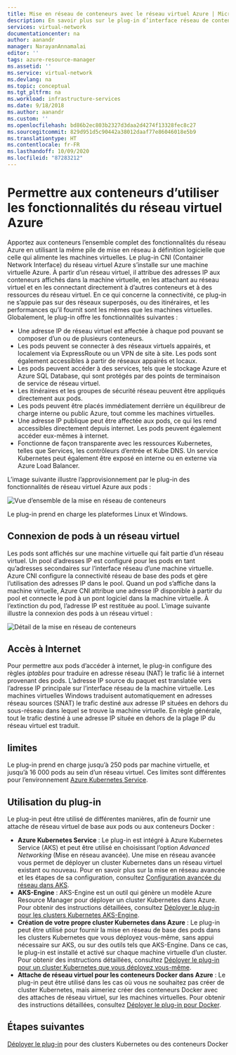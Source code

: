 ```yaml
---
title: Mise en réseau de conteneurs avec le réseau virtuel Azure | Microsoft Docs
description: En savoir plus sur le plug-in d’interface réseau de conteneur de réseau virtuel Azure et sur l’activation des conteneurs pour utiliser un réseau virtuel Azure.
services: virtual-network
documentationcenter: na
author: aanandr
manager: NarayanAnnamalai
editor: ''
tags: azure-resource-manager
ms.assetid: ''
ms.service: virtual-network
ms.devlang: na
ms.topic: conceptual
ms.tgt_pltfrm: na
ms.workload: infrastructure-services
ms.date: 9/18/2018
ms.author: aanandr
ms.custom: ''
ms.openlocfilehash: bd86b2ec803b2327d3daa2d4274f13328fec8c27
ms.sourcegitcommit: 829d951d5c90442a38012daaf77e86046018e5b9
ms.translationtype: HT
ms.contentlocale: fr-FR
ms.lasthandoff: 10/09/2020
ms.locfileid: "87283212"
---
```

# <a name="enable-containers-to-use-azure-virtual-network-capabilities"></a>Permettre aux conteneurs d’utiliser les fonctionnalités du réseau virtuel Azure

Apportez aux conteneurs l’ensemble complet des fonctionnalités du réseau Azure en utilisant la même pile de mise en réseau à définition logicielle que celle qui alimente les machines virtuelles. Le plug-in CNI (Container Network Interface) du réseau virtuel Azure s’installe sur une machine virtuelle Azure. À partir d’un réseau virtuel, il attribue des adresses IP aux conteneurs affichés dans la machine virtuelle, en les attachant au réseau virtuel et en les connectant directement à d’autres conteneurs et à des ressources du réseau virtuel. En ce qui concerne la connectivité, ce plug-in ne s’appuie pas sur des réseaux superposés, ou des itinéraires, et les performances qu’il fournit sont les mêmes que les machines virtuelles. Globalement, le plug-in offre les fonctionnalités suivantes :

- Une adresse IP de réseau virtuel est affectée à chaque pod pouvant se composer d’un ou de plusieurs conteneurs.
- Les pods peuvent se connecter à des réseaux virtuels appairés, et localement via ExpressRoute ou un VPN de site à site. Les pods sont également accessibles à partir de réseaux appairés et locaux.
- Les pods peuvent accéder à des services, tels que le stockage Azure et Azure SQL Database, qui sont protégés par des points de terminaison de service de réseau virtuel.
- Les itinéraires et les groupes de sécurité réseau peuvent être appliqués directement aux pods.
- Les pods peuvent être placés immédiatement derrière un équilibreur de charge interne ou public Azure, tout comme les machines virtuelles.
- Une adresse IP publique peut être affectée aux pods, ce qui les rend accessibles directement depuis internet. Les pods peuvent également accéder eux-mêmes à internet.
- Fonctionne de façon transparente avec les ressources Kubernetes, telles que Services, les contrôleurs d’entrée et Kube DNS. Un service Kubernetes peut également être exposé en interne ou en externe via Azure Load Balancer.

L’image suivante illustre l’approvisionnement par le plug-in des fonctionnalités de réseau virtuel Azure aux pods :

![Vue d’ensemble de la mise en réseau de conteneurs](./media/container-networking/container-networking-overview.png)

Le plug-in prend en charge les plateformes Linux et Windows.

## <a name="connecting-pods-to-a-virtual-network"></a>Connexion de pods à un réseau virtuel

Les pods sont affichés sur une machine virtuelle qui fait partie d’un réseau virtuel. Un pool d’adresses IP est configuré pour les pods en tant qu’adresses secondaires sur l’interface réseau d’une machine virtuelle. Azure CNI configure la connectivité réseau de base des pods et gère l’utilisation des adresses IP dans le pool. Quand un pod s’affiche dans la machine virtuelle, Azure CNI attribue une adresse IP disponible à partir du pool et connecte le pod à un pont logiciel dans la machine virtuelle. À l’extinction du pod, l’adresse IP est restituée au pool. L’image suivante illustre la connexion des pods à un réseau virtuel :

![Détail de la mise en réseau de conteneurs](./media/container-networking/container-networking-detail.png)

## <a name="internet-access"></a>Accès à Internet

Pour permettre aux pods d’accéder à internet, le plug-in configure des règles *iptables* pour traduire en adresse réseau (NAT) le trafic lié à internet provenant des pods. L’adresse IP source du paquet est translatée vers l’adresse IP principale sur l’interface réseau de la machine virtuelle. Les machines virtuelles Windows traduisent automatiquement en adresses réseau sources (SNAT) le trafic destiné aux adresse IP situées en dehors du sous-réseau dans lequel se trouve la machine virtuelle. En règle générale, tout le trafic destiné à une adresse IP située en dehors de la plage IP du réseau virtuel est traduit.

## <a name="limits"></a>limites

Le plug-in prend en charge jusqu’à 250 pods par machine virtuelle, et jusqu’à 16 000 pods au sein d’un réseau virtuel. Ces limites sont différentes pour l’environnement [Azure Kubernetes Service](../azure-resource-manager/management/azure-subscription-service-limits.md?toc=%2fazure%2fvirtual-network%2ftoc.json#azure-kubernetes-service-limits).

## <a name="using-the-plug-in"></a>Utilisation du plug-in

Le plug-in peut être utilisé de différentes manières, afin de fournir une attache de réseau virtuel de base aux pods ou aux conteneurs Docker :

- **Azure Kubernetes Service** : Le plug-in est intégré à Azure Kubernetes Service (AKS) et peut être utilisé en choisissant l’option *Advanced Networking* (Mise en réseau avancée). Une mise en réseau avancée vous permet de déployer un cluster Kubernetes dans un réseau virtuel existant ou nouveau. Pour en savoir plus sur la mise en réseau avancée et les étapes de sa configuration, consultez [Configuration avancée du réseau dans AKS](../aks/networking-overview.md?toc=%2fazure%2fvirtual-network%2ftoc.json).
- **AKS-Engine** : AKS-Engine est un outil qui génère un modèle Azure Resource Manager pour déployer un cluster Kubernetes dans Azure. Pour obtenir des instructions détaillées, consultez [Déployer le plug-in pour les clusters Kubernetes AKS-Engine](deploy-container-networking.md#deploy-the-azure-virtual-network-container-network-interface-plug-in).
- **Création de votre propre cluster Kubernetes dans Azure** : Le plug-in peut être utilisé pour fournir la mise en réseau de base des pods dans les clusters Kubernetes que vous déployez vous-même, sans appui nécessaire sur AKS, ou sur des outils tels que AKS-Engine. Dans ce cas, le plug-in est installé et activé sur chaque machine virtuelle d’un cluster. Pour obtenir des instructions détaillées, consultez [Déployer le plug-in pour un cluster Kubernetes que vous déployez vous-même](deploy-container-networking.md#deploy-plug-in-for-a-kubernetes-cluster).
- **Attache de réseau virtuel pour les conteneurs Docker dans Azure** : Le plug-in peut être utilisé dans les cas où vous ne souhaitez pas créer de cluster Kubernetes, mais aimeriez créer des conteneurs Docker avec des attaches de réseau virtuel, sur les machines virtuelles. Pour obtenir des instructions détaillées, consultez [Déployer le plug-in pour Docker](deploy-container-networking.md#deploy-plug-in-for-docker-containers).

## <a name="next-steps"></a>Étapes suivantes

[Déployer le plug-in](deploy-container-networking.md) pour des clusters Kubernetes ou des conteneurs Docker

